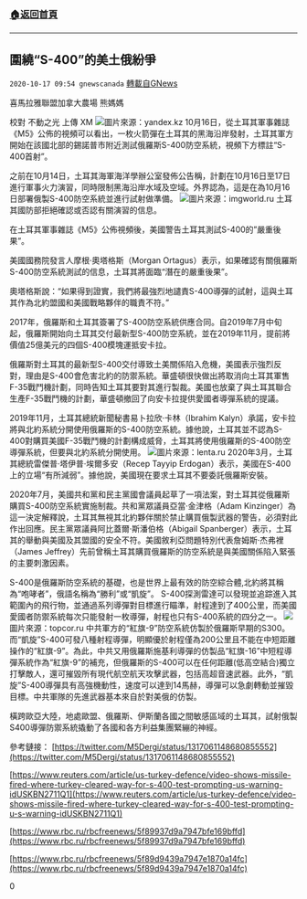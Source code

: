 ###  [:house:返回首頁](https://github.com/ourhimalayas/txt)
---

## 圍繞“S-400”的美土俄紛爭
`2020-10-17 09:54 gnewscanada` [轉載自GNews](https://gnews.org/zh-hant/430382/)

喜馬拉雅聯盟加拿大農場 熊媽媽

校對 不動之光 上傳 XM
![]()![](https://s3.amazonaws.com/gnews-media-offload/wp-content/uploads/2020/10/17094125/yandex.kz_.png)圖片來源：yandex.kz
10月16日，從土耳其軍事雜誌《M5》公佈的視頻可以看出，一枚火箭彈在土耳其的黑海沿岸發射，土耳其軍方開始在該國北部的錫諾普市附近測試俄羅斯S-400防空系統，視頻下方標註“S-400首射”。

之前在10月14日，土耳其海軍海洋學辦公室發佈公告稱，計劃在10月16日至17日進行軍事火力演習，同時限制黑海沿岸水域及空域。外界認為，這是在為10月16日部署俄製S-400防空系統並進行試射做準備。
![]()![](https://s3.amazonaws.com/gnews-media-offload/wp-content/uploads/2020/10/17094429/imgworld.ru_.jpg)圖片來源：imgworld.ru
土耳其國防部拒絕確認或否認有關演習的信息。

在土耳其軍事雜誌《M5》公佈視頻後，美國警告土耳其測試S-400的”嚴重後果”。

美國國務院發言人摩根·奧塔格斯（Morgan Ortagus）表示，如果確認有關俄羅斯S-400防空系統測試的信息，土耳其將面臨“潛在的嚴重後果”。

奧塔格斯說：“如果得到證實，我們將最強烈地譴責S-400導彈的試射，這與土耳其作為北約盟國和美國戰略夥伴的職責不符。”

2017年，俄羅斯和土耳其簽署了S-400防空系統供應合同。自2019年7月中旬起，俄羅斯開始向土耳其交付最新型S-400防空系統，並在2019年11月，提前將價值25億美元的四個S-400模塊運抵安卡拉。

俄羅斯對土耳其的最新型S-400交付導致土美關係陷入危機，美國表示強烈反對，理由是S-400會危害北約的防禦系統。華盛頓很快做出將取消向土耳其軍售F-35戰鬥機計劃，同時告知土耳其要對其進行製裁。美國也放棄了與土耳其聯合生產F-35戰鬥機的計劃，華盛頓撤回了向安卡拉提供愛國者導彈系統的提議。

2019年11月，土耳其總統新聞秘書易卜拉欣·卡林（Ibrahim Kalyn）承諾，安卡拉將與北約系統分開使用俄羅斯的S-400防空系統。據他說，土耳其並不認為S-400對購買美國F-35戰鬥機的計劃構成威脅，土耳其將使用俄羅斯的S-400防空導彈系統，但要與北約系統分開使用。
![]()![](https://s3.amazonaws.com/gnews-media-offload/wp-content/uploads/2020/10/17094538/lenta.ru_.jpg)圖片來源：lenta.ru
2020年3月，土耳其總統雷傑普·塔伊普·埃爾多安（Recep Tayyip Erdogan）表示，美國在S-400上的立場“有所減弱”。據他說，美國現在要求土耳其不要委託俄羅斯安裝。

2020年7月，美國共和黨和民主黨國會議員起草了一項法案，對土耳其從俄羅斯購買S-400防空系統實施制裁。共和黨眾議員亞當·金津格（Adam Kinzinger）為這一決定解釋說，土耳其無視其北約夥伴關於禁止購買俄製武器的警告，必須對此作出回應。民主黨眾議員阿比蓋爾·斯潘伯格（Abigail Spanberger）表示，土耳其的舉動與美國及其盟國的安全不符。美國敘利亞問題特別代表詹姆斯·杰弗裡（James Jeffrey）先前曾稱土耳其購買俄羅斯的防空系統是與美國關係陷入緊張的主要刺激因素。

S-400是俄羅斯防空系統的基礎，也是世界上最有效的防空綜合體,北約將其稱為“咆哮者”，俄語名稱為“勝利”或“凱旋”。 S-400探測雷達可以發現並追踪進入其範圍內的飛行物，並通過系列導彈對目標進行瞄準，射程達到了400公里，而美國愛國者防禦系統每次只能發射一枚導彈，射程也只有S-400系統的四分之一。
![]()![](https://s3.amazonaws.com/gnews-media-offload/wp-content/uploads/2020/10/17094500/topcor.ru_.jpg)圖片來源：topcor.ru
中共軍方的“紅旗-9”防空系統仿製於俄羅斯早期的S300。而“凱旋”S-400可發八種射程導彈，明顯優於射程僅為200公里且不能在中短距離操作的“紅旗-9”。為此，中共又用俄羅斯施基利導彈的仿製品“紅旗-16”中短程導彈系統作為“紅旗-9”的補充，但俄羅斯的S-400可以在任何距離(低高空結合)獨立打擊敵人，還可摧毀所有現代航空航天攻擊武器，包括高超音速武器。此外，“凱旋”S-400導彈具有高強機動性，速度可以達到14馬赫，導彈可以急劇轉動並摧毀目標。中共軍隊的先進武器基本來自於對美俄的仿製。

橫跨歐亞大陸，地處歐盟、俄羅斯、伊斯蘭各國之間敏感區域的土耳其，試射俄製S400導彈防禦系統撬動了各國和各方利益集團緊繃的神經。

參考鏈接： [https://twitter.com/M5Dergi/status/1317061148680855552](https://twitter.com/M5Dergi/status/1317061148680855552)

[https://www.reuters.com/article/us-turkey-defence/video-shows-missile-fired-where-turkey-cleared-way-for-s-400-test-prompting-us-warning-idUSKBN2711Q1](https://www.reuters.com/article/us-turkey-defence/video-shows-missile-fired-where-turkey-cleared-way-for-s-400-test-prompting-u-s-warning-idUSKBN2711Q1)

[https://www.rbc.ru/rbcfreenews/5f89937d9a7947bfe169bffd](https://www.rbc.ru/rbcfreenews/5f89937d9a7947bfe169bffd)

[https://www.rbc.ru/rbcfreenews/5f89d9439a7947e1870a14fc](https://www.rbc.ru/rbcfreenews/5f89d9439a7947e1870a14fc)

0
